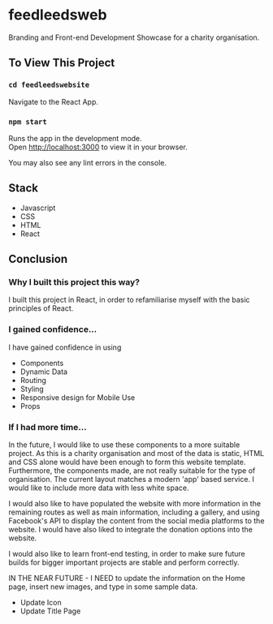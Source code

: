 # feedleedsweb

Branding and Front-end Development Showcase for a charity organisation.

## To View This Project

### `cd feedleedswebsite`

Navigate to the React App.

### `npm start`

Runs the app in the development mode.\
Open [http://localhost:3000](http://localhost:3000) to view it in your browser.

You may also see any lint errors in the console.

## Stack

- Javascript
- CSS
- HTML
- React

## Conclusion

### Why I built this project this way?

I built this project in React, in order to refamiliarise myself with the basic principles of React.

### I gained confidence...

I have gained confidence in using

- Components
- Dynamic Data
- Routing
- Styling
- Responsive design for Mobile Use
- Props

### If I had more time...

In the future, I would like to use these components to a more suitable project. As this is a charity organisation and most of the data is static, HTML and CSS alone would have been enough to form this website template. Furthermore, the components made, are not really suitable for the type of organisation. The current layout matches a modern 'app' based service. I would like to include more data with less white space.

I would also like to have populated the website with more information in the remaining routes as well as main information, including a gallery, and using Facebook's API to display the content from the social media platforms to the website. I would have also liked to integrate the donation options into the website.

I would also like to learn front-end testing, in order to make sure future builds for bigger important projects are stable and perform correctly.

IN THE NEAR FUTURE - I NEED to update the information on the Home page, insert new images, and type in some sample data.

- Update Icon
- Update Title Page
